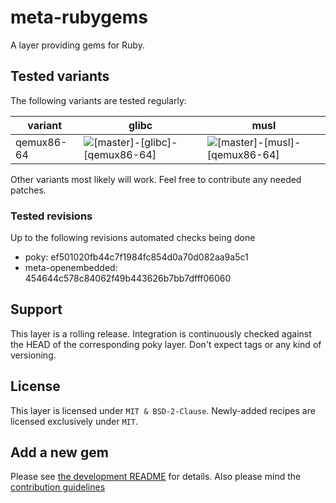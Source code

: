 # meta-rubygems

A layer providing gems for Ruby.

## Tested variants

The following variants are tested regularly:

| variant     | glibc                                                                                                                                             | musl                                                                                                                                            |
| ----------- | ------------------------------------------------------------------------------------------------------------------------------------------------- | ----------------------------------------------------------------------------------------------------------------------------------------------- |
| qemux86-64  | ![[master]-[glibc]-[qemux86-64]](https://github.com/priv-kweihmann/meta-rubygems/workflows/%5Bmaster%5D-%5Bglibc%5D-%5Bqemux86-64%5D/badge.svg)   | ![[master]-[musl]-[qemux86-64]](https://github.com/priv-kweihmann/meta-rubygems/workflows/%5Bmaster%5D-%5Bmusl%5D-%5Bqemux86-64%5D/badge.svg)   |

Other variants most likely will work.
Feel free to contribute any needed patches.

### Tested revisions

Up to the following revisions automated checks being done

* poky: ef501020fb44c7f1984fc854d0a70d082aa9a5c1
* meta-openembedded: 454644c578c84062f49b443626b7bb7dfff06060

## Support

This layer is a rolling release.
Integration is continuously checked against the HEAD of the corresponding poky layer.
Don't expect tags or any kind of versioning.

## License

This layer is licensed under `MIT & BSD-2-Clause`.
Newly-added recipes are licensed exclusively under `MIT`.

## Add a new gem

Please see [the development README](scripts/README.md) for details.
Also please mind the [contribution guidelines](CONTRIBUTING.md)
